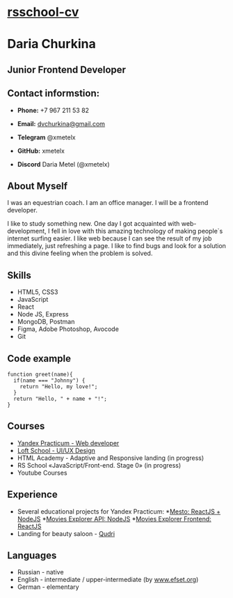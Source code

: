 # [rsschool-cv](https://xmetelx.github.io/rsschool-cv/cv)

# Daria Churkina

## Junior Frontend Developer

## Contact informstion: 
- **Phone:** +7 967 211 53 82

- **Email:** dvchurkina@gmail.com 

- **Telegram** @xmetelx 

- **GitHub:** xmetelx

- **Discord** Daria Metel (@xmetelx)

## About Myself
I was an equestrian coach.
I am an office manager.
I will be a frontend developer.

I like to study something new. One day I got acquainted with web-development, I fell in love with this amazing technology of making people`s internet surfing easier. I like web because I can see the result of my job immediately, just refreshing a page. I like to find bugs and look for a solution and this divine feeling when the problem is solved. 

## Skills
* HTML5, CSS3
* JavaScript 
* React 
* Node JS, Express
* MongoDB, Postman
* Figma, Adobe Photoshop, Avocode
* Git

## Code example
```
function greet(name){
  if(name === "Johnny") {
    return "Hello, my love!";
  }
  return "Hello, " + name + "!";
}
```

## Courses
* [Yandex Practicum - Web developer](https://practicum.yandex.ru/profile/web/)
* [Loft School - UI/UX Design](https://loftschool.com/professions/ux-ui-designer)
* HTML Academy - Adaptive and Responsive landing (in progress)
* RS School «JavaScript/Front-end. Stage 0» (in progress)
* Youtube Courses

## Experience
* Several educational projects for Yandex Practicum:
  *[Mesto: ReactJS + NodeJS](https://github.com/xMetelx/react-mesto-api-full)
  *[Movies Explorer API: NodeJS](https://github.com/xMetelx/movies-explorer-api)
  *[Movies Explorer Frontend: ReactJS](https://github.com/xMetelx/movies-explorer-frontend)
* Landing for beauty saloon - [Qudri](https://qudri.info/)

## Languages
* Russian - native
* English - intermediate / upper-intermediate (by www.efset.org)
* German - elementary